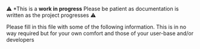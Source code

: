 
:warning: *This is a **work in progress** Please be patient as documentation is
written as the project progresses :warning:

Please fill in this file with some of the following information. This is in no
way required but for your own comfort and those of your user-base and/or
developers

